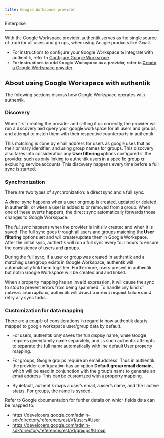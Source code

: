 ```yaml
---
title: Google Workspace provider
---
```


<span class="badge badge--primary">Enterprise</span>

---

With the Google Workspace provider, authentik serves as the single source of truth for all users and groups, when using Google products like Gmail.

- For instructions to configure your Google Workspace to integrate with authentik, refer to [Configure Google Workspace](./setup-gws.md).
- For instructions to add Google Workspace as a provider, refer to [Create a Google Workspace provider](./add-gws-provider.md).

## About using Google Workspace with authentik

The following sections discuss how Google Workspace operates with authentik.

### Discovery

When first creating the provider and setting it up correctly, the provider will run a discovery and query your google workspace for all users and groups, and attempt to match them with their respective counterparts in authentik.

This matching is done by email address for users as google uses that as their primary identifier, and using group names for groups. This discovery also takes into consideration any **User filtering** options configured in the provider, such as only linking to authentik users in a specific group or excluding service accounts. This discovery happens every time before a full sync is started.

### Synchronization

There are two types of synchronization: a direct sync and a full sync.

A _direct sync_ happens when a user or group is created, updated or deleted in authentik, or when a user is added to or removed from a group. When one of these events happens, the direct sync automatically forwards those changes to Google Workspace.

The _full sync_ happens when the provider is initially created and when it is saved. The full sync goes through all users and groups matching the **User filtering** options set and will create/update them in Google Workspace. After the initial sync, authentik will run a full sync every four hours to ensure the consistency of users and groups.

During the full sync, if a user or group was created in authentik and a matching user/group exists in Google Workspace, authentik will automatically link them together. Furthermore, users present in authentik but not in Google Workspace will be created and and linked.

When a property mapping has an invalid expression, it will cause the sync to stop to prevent errors from being spammed. To handle any kind of network interruptions, authentik will detect transient request failures and retry any sync tasks.

### Customization for data mapping

There are a couple of considerations in regard to how authentik data is mapped to google workspace user/group data by default.

- For users, authentik only saves the full display name, while Google requires given/family name separately, and as such authentik attempts to separate the full name automatically with the default User property mapping.

- For groups, Google groups require an email address. Thus in authentik the provider configuration has an option **Default group email domain**, which will be used in conjunction with the group’s name to generate an email address. This can be customized with a property mapping.

- By default, authentik maps a user’s email, a user’s name, and their active status. For groups, the name is synced.

Refer to Google documentation for further details on which fields data can be mapped to:

- https://developers.google.com/admin-sdk/directory/reference/rest/v1/users#User
- https://developers.google.com/admin-sdk/directory/reference/rest/v1/groups#Group
